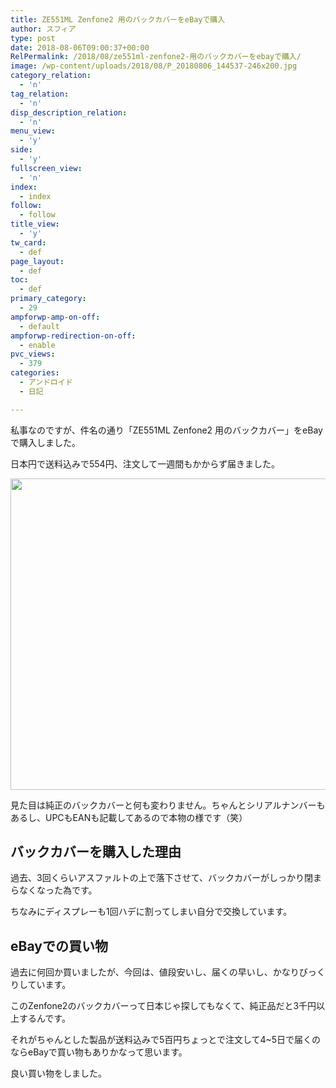 ```yaml
---
title: ZE551ML Zenfone2 用のバックカバーをeBayで購入
author: スフィア
type: post
date: 2018-08-06T09:00:37+00:00
RelPermalink: /2018/08/ze551ml-zenfone2-用のバックカバーをebayで購入/
image: /wp-content/uploads/2018/08/P_20180806_144537-246x200.jpg
category_relation:
  - 'n'
tag_relation:
  - 'n'
disp_description_relation:
  - 'n'
menu_view:
  - 'y'
side:
  - 'y'
fullscreen_view:
  - 'n'
index:
  - index
follow:
  - follow
title_view:
  - 'y'
tw_card:
  - def
page_layout:
  - def
toc:
  - def
primary_category:
  - 29
ampforwp-amp-on-off:
  - default
ampforwp-redirection-on-off:
  - enable
pvc_views:
  - 379
categories:
  - アンドロイド
  - 日記

---
```

私事なのですが、件名の通り「ZE551ML Zenfone2 用のバックカバー」をeBayで購入しました。

日本円で送料込みで554円、注文して一週間もかからず届きました。

<img class="alignnone wp-image-1060" src="https://sumaho.tk/wp-content/uploads/2018/08/P_20180806_144633.jpg" alt="" width="777" height="498" srcset="https://sumaho.tk/wp-content/uploads/2018/08/P_20180806_144633.jpg 867w, https://sumaho.tk/wp-content/uploads/2018/08/P_20180806_144633-300x192.jpg 300w, https://sumaho.tk/wp-content/uploads/2018/08/P_20180806_144633-768x493.jpg 768w" sizes="(max-width: 777px) 100vw, 777px" />

見た目は純正のバックカバーと何も変わりません。ちゃんとシリアルナンバーもあるし、UPCもEANも記載してあるので本物の様です（笑）

## バックカバーを購入した理由

過去、3回くらいアスファルトの上で落下させて、バックカバーがしっかり閉まらなくなった為です。

ちなみにディスプレーも1回ハデに割ってしまい自分で交換しています。

## eBayでの買い物

過去に何回か買いましたが、今回は、値段安いし、届くの早いし、かなりびっくりしています。

このZenfone2のバックカバーって日本じゃ探してもなくて、純正品だと3千円以上するんです。

それがちゃんとした製品が送料込みで5百円ちょっとで注文して4~5日で届くのならeBayで買い物もありかなって思います。

良い買い物をしました。